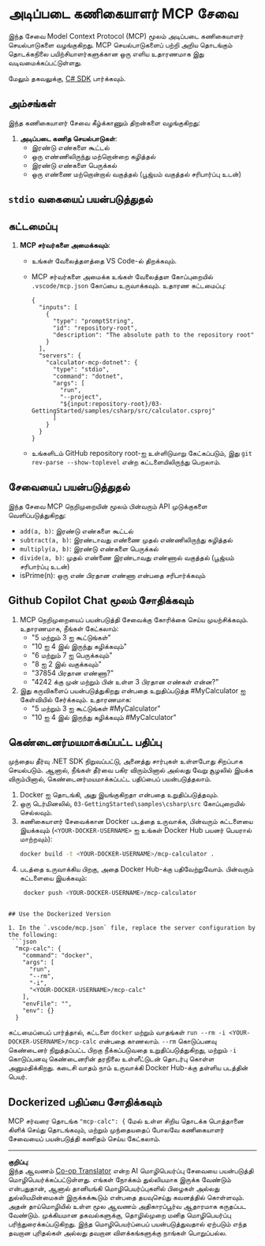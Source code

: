 <!--
CO_OP_TRANSLATOR_METADATA:
{
  "original_hash": "882aae00f1d3f007e20d03b883f44afa",
  "translation_date": "2025-10-11T11:38:23+00:00",
  "source_file": "03-GettingStarted/samples/csharp/README.md",
  "language_code": "ta"
}
-->
# அடிப்படை கணிகையாளர் MCP சேவை

இந்த சேவை Model Context Protocol (MCP) மூலம் அடிப்படை கணிகையாளர் செயல்பாடுகளை வழங்குகிறது. MCP செயல்பாடுகளைப் பற்றி அறிய தொடங்கும் தொடக்கநிலை பயிற்சியாளர்களுக்கான ஒரு எளிய உதாரணமாக இது வடிவமைக்கப்பட்டுள்ளது.

மேலும் தகவலுக்கு, [C# SDK](https://github.com/modelcontextprotocol/csharp-sdk) பார்க்கவும்.

## அம்சங்கள்

இந்த கணிகையாளர் சேவை கீழ்க்காணும் திறன்களை வழங்குகிறது:

1. **அடிப்படை கணித செயல்பாடுகள்**:
   - இரண்டு எண்களை கூட்டல்
   - ஒரு எண்ணிலிருந்து மற்றொன்றை கழித்தல்
   - இரண்டு எண்களை பெருக்கல்
   - ஒரு எண்ணை மற்றொன்றால் வகுத்தல் (பூஜ்யம் வகுத்தல் சரிபார்ப்பு உடன்)

## `stdio` வகையைப் பயன்படுத்துதல்

## கட்டமைப்பு

1. **MCP சர்வர்களை அமைக்கவும்**:
   - உங்கள் வேலைத்தளத்தை VS Code-ல் திறக்கவும்.
   - MCP சர்வர்களை அமைக்க உங்கள் வேலைத்தள கோப்புறையில் `.vscode/mcp.json` கோப்பை உருவாக்கவும். உதாரண கட்டமைப்பு:

     ```jsonc
     {
       "inputs": [
         {
           "type": "promptString",
           "id": "repository-root",
           "description": "The absolute path to the repository root"
         }
       ],
       "servers": {
         "calculator-mcp-dotnet": {
           "type": "stdio",
           "command": "dotnet",
           "args": [
             "run",
             "--project",
             "${input:repository-root}/03-GettingStarted/samples/csharp/src/calculator.csproj"
           ]
         }
       }
     }
     ```

   - உங்களிடம் GitHub repository root-ஐ உள்ளிடுமாறு கேட்கப்படும், இது `git rev-parse --show-toplevel` என்ற கட்டளையிலிருந்து பெறலாம்.

## சேவையைப் பயன்படுத்துதல்

இந்த சேவை MCP நெறிமுறையின் மூலம் பின்வரும் API முடுக்குகளை வெளிப்படுத்துகிறது:

- `add(a, b)`: இரண்டு எண்களை கூட்டல்
- `subtract(a, b)`: இரண்டாவது எண்ணை முதல் எண்ணிலிருந்து கழித்தல்
- `multiply(a, b)`: இரண்டு எண்களை பெருக்கல்
- `divide(a, b)`: முதல் எண்ணை இரண்டாவது எண்ணால் வகுத்தல் (பூஜ்யம் சரிபார்ப்பு உடன்)
- isPrime(n): ஒரு எண் பிரதான எண்ணா என்பதை சரிபார்க்கவும்

## Github Copilot Chat மூலம் சோதிக்கவும்

1. MCP நெறிமுறையைப் பயன்படுத்தி சேவைக்கு கோரிக்கை செய்ய முயற்சிக்கவும். உதாரணமாக, நீங்கள் கேட்கலாம்:
   - "5 மற்றும் 3 ஐ கூட்டுங்கள்"
   - "10 ஐ 4 இல் இருந்து கழிக்கவும்"
   - "6 மற்றும் 7 ஐ பெருக்கவும்"
   - "8 ஐ 2 இல் வகுக்கவும்"
   - "37854 பிரதான எண்ணா?"
   - "4242 க்கு முன் மற்றும் பின் உள்ள 3 பிரதான எண்கள் என்ன?"
2. இது கருவிகளைப் பயன்படுத்துகிறது என்பதை உறுதிப்படுத்த #MyCalculator ஐ கேள்வியில் சேர்க்கவும். உதாரணமாக:
   - "5 மற்றும் 3 ஐ கூட்டுங்கள் #MyCalculator"
   - "10 ஐ 4 இல் இருந்து கழிக்கவும் #MyCalculator"

## கெண்டைனர்மயமாக்கப்பட்ட பதிப்பு

முந்தைய தீர்வு .NET SDK நிறுவப்பட்டு, அனைத்து சார்புகள் உள்ளபோது சிறப்பாக செயல்படும். ஆனால், நீங்கள் தீர்வை பகிர விரும்பினால் அல்லது வேறு சூழலில் இயக்க விரும்பினால், கெண்டைனர்மயமாக்கப்பட்ட பதிப்பைப் பயன்படுத்தலாம்.

1. Docker ஐ தொடங்கி, அது இயங்குகிறதா என்பதை உறுதிப்படுத்தவும்.
1. ஒரு டெர்மினலில், `03-GettingStarted\samples\csharp\src` கோப்புறையில் செல்லவும்.
1. கணிகையாளர் சேவைக்கான Docker படத்தை உருவாக்க, பின்வரும் கட்டளையை இயக்கவும் (`<YOUR-DOCKER-USERNAME>` ஐ உங்கள் Docker Hub பயனர் பெயரால் மாற்றவும்):
   ```bash
   docker build -t <YOUR-DOCKER-USERNAME>/mcp-calculator .
   ``` 
1. படத்தை உருவாக்கிய பிறகு, அதை Docker Hub-க்கு பதிவேற்றுவோம். பின்வரும் கட்டளையை இயக்கவும்:
   ```bash
    docker push <YOUR-DOCKER-USERNAME>/mcp-calculator
  ```

## Use the Dockerized Version

1. In the `.vscode/mcp.json` file, replace the server configuration by the following:
   ```json
    "mcp-calc": {
      "command": "docker",
      "args": [
        "run",
        "--rm",
        "-i",
        "<YOUR-DOCKER-USERNAME>/mcp-calc"
      ],
      "envFile": "",
      "env": {}
    }
   ```
   கட்டமைப்பைப் பார்த்தால், கட்டளை `docker` மற்றும் வாதங்கள் `run --rm -i <YOUR-DOCKER-USERNAME>/mcp-calc` என்பதை காணலாம். `--rm` கொடுப்பனவு கெண்டைனர் நிறுத்தப்பட்ட பிறகு நீக்கப்படுவதை உறுதிப்படுத்துகிறது, மற்றும் `-i` கொடுப்பனவு கெண்டைனரின் தரநிலை உள்ளீட்டுடன் தொடர்பு கொள்ள அனுமதிக்கிறது. கடைசி வாதம் நாம் உருவாக்கி Docker Hub-க்கு தள்ளிய படத்தின் பெயர்.

## Dockerized பதிப்பை சோதிக்கவும்

MCP சர்வரை தொடங்க `"mcp-calc": {` மேல் உள்ள சிறிய தொடக்க பொத்தானை கிளிக் செய்து தொடங்கவும், மற்றும் முந்தையதைப் போலவே கணிகையாளர் சேவையைப் பயன்படுத்தி கணிதம் செய்ய கேட்கலாம்.

---

**குறிப்பு**:  
இந்த ஆவணம் [Co-op Translator](https://github.com/Azure/co-op-translator) என்ற AI மொழிபெயர்ப்பு சேவையை பயன்படுத்தி மொழிபெயர்க்கப்பட்டுள்ளது. எங்கள் நோக்கம் துல்லியமாக இருக்க வேண்டும் என்பதுதான், ஆனால் தானியங்கி மொழிபெயர்ப்புகளில் பிழைகள் அல்லது துல்லியமின்மைகள் இருக்கக்கூடும் என்பதை தயவுசெய்து கவனத்தில் கொள்ளவும். அதன் தாய்மொழியில் உள்ள மூல ஆவணம் அதிகாரப்பூர்வ ஆதாரமாக கருதப்பட வேண்டும். முக்கியமான தகவல்களுக்கு, தொழில்முறை மனித மொழிபெயர்ப்பு பரிந்துரைக்கப்படுகிறது. இந்த மொழிபெயர்ப்பைப் பயன்படுத்துவதால் ஏற்படும் எந்த தவறான புரிதல்கள் அல்லது தவறான விளக்கங்களுக்கு நாங்கள் பொறுப்பல்ல.